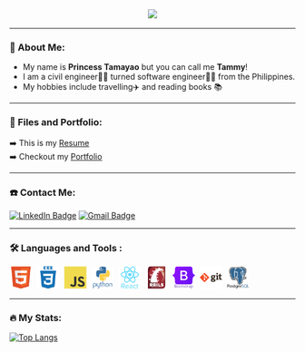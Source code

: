 

<!--
**tammytamayao/tammytamayao** is a ✨ _special_ ✨ repository because its `README.md` (this file) appears on your GitHub profile.

Here are some ideas to get you started:

- 🔭 I’m currently working on ...
- 🌱 I’m currently learning ...
- 👯 I’m looking to collaborate on ...
- 🤔 I’m looking for help with ...
- 💬 Ask me about ...
- 📫 How to reach me: ...
- 😄 Pronouns: ...
- ⚡ Fun fact: ...
-->

<div id="header" align="center">
  <img src="https://media.giphy.com/media/hpXdHPfFI5wTABdDx9/giphy.gif" width="300"/>
</div>

---

### 👩 About Me: 
- My name is <b>Princess Tamayao</b> but you can call me <b>Tammy</b>!
- I am a civil engineer👷‍♀️ turned software engineer👩‍💻 from the Philippines.
- My hobbies include travelling✈️ and reading books 📚 

---

### 📂 Files and Portfolio:
➡️ This is my <a href="https://shorturl.at/W568v">Resume</a><br/>
➡️ Checkout my <a href="https://tammytamayao.github.io/portfolio-tamayao/">Portfolio</a><br/>

---

### ☎️ Contact Me: 

<div id="badges">
  <a href="https://www.linkedin.com/in/princess-tamayao-734705145/"><img src="https://img.shields.io/badge/LinkedIn-blue?style=for-the-badge&logo=linkedin&logoColor=white" alt="LinkedIn Badge"/></a>
  <a href="mailto:tammytamayao@gmail.com"><img src="https://img.shields.io/badge/Gmail-red?style=for-the-badge&logo=gmail&logoColor=white" alt="Gmail Badge"/></a>
</div>

---

### :hammer_and_wrench: Languages and Tools :

<div>
  <img src="https://github.com/devicons/devicon/blob/master/icons/html5/html5-original.svg" title="HTML5" alt="HTML" width="40" height="40"/>&nbsp;
  <img src="https://github.com/devicons/devicon/blob/master/icons/css3/css3-plain-wordmark.svg"  title="CSS3" alt="CSS" width="40" height="40"/>&nbsp;
  <img src="https://github.com/devicons/devicon/blob/master/icons/javascript/javascript-original.svg" title="JavaScript" alt="JavaScript" width="40" height="40"/>&nbsp;
  <img src="https://github.com/devicons/devicon/blob/master/icons/python/python-original-wordmark.svg" title="Python" alt="Python" width="40" height="40"/>&nbsp;
  <img src="https://github.com/devicons/devicon/blob/master/icons/react/react-original-wordmark.svg" title="React" alt="React" width="40" height="40"/>&nbsp;
  <img src="https://github.com/devicons/devicon/blob/master/icons/rails/rails-original-wordmark.svg" title="Rails" alt="Rails" width="40" height="40"/>&nbsp;
  <img src="https://github.com/devicons/devicon/blob/master/icons/bootstrap/bootstrap-original-wordmark.svg" title="Bootstrap" alt="Bootstrap" width="40" height="40"/>&nbsp
  <img src="https://github.com/devicons/devicon/blob/master/icons/git/git-original-wordmark.svg" title="Git" **alt="Git" width="40" height="40"/>&nbsp
  <img src="https://github.com/devicons/devicon/blob/master/icons/postgresql/postgresql-original-wordmark.svg" title="Bootstrap" alt="Bootstrap" width="40" height="40"/>
</div>

---

### 🔥 My Stats:

[![Top Langs](https://github-readme-stats.vercel.app/api/top-langs/?username=tammytamayao&layout=compact&theme=vision-friendly-dark)](https://github.com/anuraghazra/github-readme-stats)

